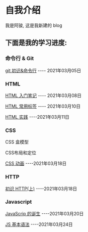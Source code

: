# 自我介绍

我是阿骏, 这是我新建的 blog


## 下面是我的学习进度:

### 命令行 & Git

[git 初识&命令行](https://github.com/yeluofanchen/blog-test/blob/main/git.md)	---- 2021年03月05日

### HTML

[HTML 入门笔记](https://github.com/yeluofanchen/blog-test/blob/main/HTML%E5%85%A5%E9%97%A8%E7%AC%94%E8%AE%B01.md)    ---- 2021年03月08日

[HTML 常用标签](https://github.com/yeluofanchen/blog-test/blob/main/HTML%E5%B8%B8%E7%94%A8%E6%A0%87%E7%AD%BE.md)    ---- 2021年03月10日

[HTML 实践](https://github.com/yeluofanchen/G.E.M-introduce-html)    ----2021年03月11日

### CSS

CSS 盒模型

CSS布局和定位

[CSS 动画](https://github.com/yeluofanchen/blog-test/blob/main/CSS%E5%8A%A8%E7%94%BB.md)    ----2021年03月18日

### HTTP

[初识 HTTP(上)](https://github.com/yeluofanchen/blog-test/blob/main/%E5%88%9D%E8%AF%86%20HTTP(%E4%B8%8A).md)    ----2021年03月18日

### Javascript

[JavaScrip 的诞生](https://github.com/yeluofanchen/blog-test/blob/main/JavaScrip%20%E7%9A%84%E8%AF%9E%E7%94%9F.md)    ----2021年03月20日

[JS 基本语法](https://github.com/yeluofanchen/blog-test/blob/main/JS%20%E5%9F%BA%E6%9C%AC%E8%AF%AD%E6%B3%95.md)    ----2021年03月24日









